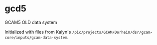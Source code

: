 # gcd5
GCAM5 OLD data system

Initialized with files from Kalyn's `/pic/projects/GCAM/Dorheim/dsr/gcam-core/inputs/gcam-data-system`.
